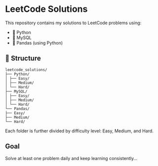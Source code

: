 # LeetCode Solutions

This repository contains my solutions to LeetCode problems using:

- 🐍 Python
- 🐘 MySQL
- 🐼 Pandas (using Python)

## 📂 Structure
```
leetcode_solutions/
├── Python/
│ ├── Easy/
│ ├── Medium/
│ └── Hard/
├── MySQL/
│ ├── Easy/
│ ├── Medium/
│ └── Hard/
└── Pandas/
├── Easy/
├── Medium/
└── Hard/ 
```
Each folder is further divided by difficulty level: Easy, Medium, and Hard.

## Goal

Solve at least one problem daily and keep learning consistently...
